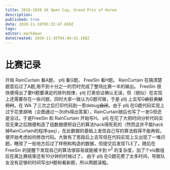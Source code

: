 ```yaml
---
title: 2019-2020 XX Open Cup, Grand Prix of Korea
description: 
published: true
date: 2020-11-16T05:32:47.650Z
tags: 
editor: markdown
dateCreated: 2020-11-16T04:48:42.188Z
---
```


# 比赛记录
开局 RainCurtain 看A题，  pllj 看G题， FreeSin 看H题。
RainCurtain 在搞清楚题意后过了A题,用不到十分之一的罚时完成了整场比赛一半的输出。
FreeSin 很快便得出了要H题要满足的排列规律，pllj 打表验证确认无误，但（貌似）在实现上还需要存在一些问题，同时大家一致认为G题可做，于是 pllj 上去写G~~疯狂贡献罚时~~。在 WA 了三次之后打印代码到一旁debug~~自闭~~。由于 pllj 在G题代码实现上过于花里胡哨（企图通过一次dfs得出答案），RainCurtain随后也写了一发G但还是没过。于是FreeSin 和 RainCurtain 开始写H。
pllj 在花了大把时间分析代码实现无果之后随便构造了组数据便把自己的算法hack得死死的（然而这并不能hack掉RainCurtain的程序qaq），在此数据的基础上发现自己写的算法假得不能再假，便开始考虑如何修改代码。大致有了思路后上去写但在代码实现上又出现了一堆问题，~~瞎~~改了一些地方后过了样例和构造的数据，但提交后发现TLE了。随后在 FreeSin 的提醒下发现自己的算法很容易就能被卡到 $n^2$ 的复杂度，加了个vis数组后在离比赛结束还有10分钟的时候过了。
由于 pllj 在G题花费了太多时间，导致队友没有足够的时间写出H题和看新题，所以两题滚粗。